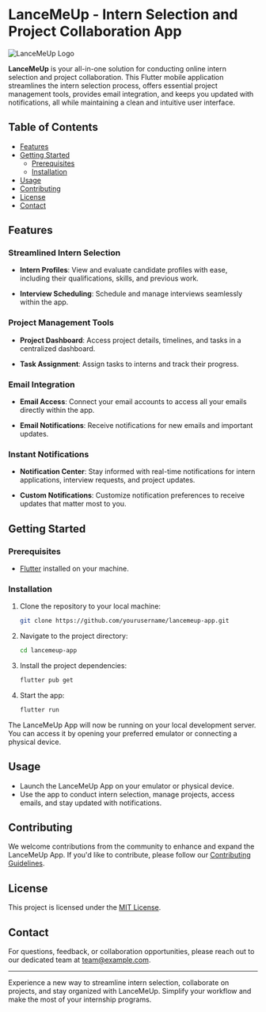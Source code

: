 # LanceMeUp - Intern Selection and Project Collaboration App

![LanceMeUp Logo]([app_logo.png](https://github.com/Ab-Aayan/LanceMeUp/assets/93578138/e3f93826-5e0d-4eb0-a67e-d36d2f49db53))

**LanceMeUp** is your all-in-one solution for conducting online intern selection and project collaboration. This Flutter mobile application streamlines the intern selection process, offers essential project management tools, provides email integration, and keeps you updated with notifications, all while maintaining a clean and intuitive user interface.

## Table of Contents

- [Features](#features)
- [Getting Started](#getting-started)
  - [Prerequisites](#prerequisites)
  - [Installation](#installation)
- [Usage](#usage)
- [Contributing](#contributing)
- [License](#license)
- [Contact](#contact)

## Features

### Streamlined Intern Selection

- **Intern Profiles**: View and evaluate candidate profiles with ease, including their qualifications, skills, and previous work.

- **Interview Scheduling**: Schedule and manage interviews seamlessly within the app.

### Project Management Tools

- **Project Dashboard**: Access project details, timelines, and tasks in a centralized dashboard.

- **Task Assignment**: Assign tasks to interns and track their progress.

### Email Integration

- **Email Access**: Connect your email accounts to access all your emails directly within the app.

- **Email Notifications**: Receive notifications for new emails and important updates.

### Instant Notifications

- **Notification Center**: Stay informed with real-time notifications for intern applications, interview requests, and project updates.

- **Custom Notifications**: Customize notification preferences to receive updates that matter most to you.

## Getting Started

### Prerequisites

- [Flutter](https://flutter.dev/) installed on your machine.

### Installation

1. Clone the repository to your local machine:

   ```bash
   git clone https://github.com/yourusername/lancemeup-app.git
   ```

2. Navigate to the project directory:

   ```bash
   cd lancemeup-app
   ```

3. Install the project dependencies:

   ```bash
   flutter pub get
   ```

4. Start the app:

   ```bash
   flutter run
   ```

The LanceMeUp App will now be running on your local development server. You can access it by opening your preferred emulator or connecting a physical device.

## Usage

- Launch the LanceMeUp App on your emulator or physical device.
- Use the app to conduct intern selection, manage projects, access emails, and stay updated with notifications.

## Contributing

We welcome contributions from the community to enhance and expand the LanceMeUp App. If you'd like to contribute, please follow our [Contributing Guidelines](CONTRIBUTING.md).

## License

This project is licensed under the [MIT License](LICENSE).

## Contact

For questions, feedback, or collaboration opportunities, please reach out to our dedicated team at [team@example.com](mailto:team@example.com).

---

Experience a new way to streamline intern selection, collaborate on projects, and stay organized with LanceMeUp. Simplify your workflow and make the most of your internship programs.
